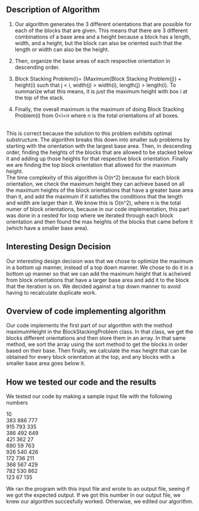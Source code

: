 ## Description of Algorithm
1) Our algorithm generates the 3 different 
orientations that are possible for each of the blocks that are given. This means
that there are 3 different combinations of a base area and a height because a block
has a length, width, and a height, but the block can also be oriented such that the 
length or width can also be the height.

2) Then, organize the base areas of each respective orientation in descending order. 

3) Block Stacking Problem(i)= {Maximum(Block Stacking Problem(j)) + height(i) such that j < i, width(j) > width(i), length(j) > length(i).
To summarize what this means, it is just the maximum height with box i at the top of the stack.

4) Finally, the overall maximum is the maximum of doing  Block Stacking Problem(i) from 0<i<n where n is the total orientations of all boxes.
<br />
This is correct because the solution to this problem exhibits optimal substructure. The algorithm breaks this down into smaller sub problems by starting with the orientation with the largest base area. Then, in descending order, finding the heights of the blocks that are allowed to be stacked below it and adding up those heights for that respective block orientation. Finally we are finding the top block orientation that allowed for the maximum height.
<br />
The time complexity of this algorithm is O(n^2) because for each block orientation, we check the maximum height they can achieve based on all the maximum heights of the block orientations that have a greater base area than it, and add the maximum if it satisfies the conditions that the length and width are larger than it. We know this is O(n^2), where n is the total numer of block orientations, because in our code implementation, this part was done in a nested for loop where we iterated through each block orientation and then found the max heights of the blocks that came before it (which have a smaller base area). 

## Interesting Design Decision
Our interesting design decision was that we chose to optimize the maximum in a bottom up manner, instead of a top down manner. We chose to do it in a bottom up manner so that we can add the maximum height that is acheived from block orientations that have a larger base area and add it to the block that the iteration is on. We decided against a top down manner to avoid having to recalculate duplicate work.



## Overview of code implementing algorithm
Our code implements the first part of our algorithm with the method maximumHeight in the BlockStackingProblem class. In that class, we get the blocks different orientations and then store them in an array. In that same method, we sort the array using the sort method to get the blocks in order based on their base. Then finally, we calculate the max height that can be obtained for every block orientation at the top, and any blocks with a smaller base area goes below it.

## How we tested our code and the results
We tested our code by making a sample input file with the following numbers 

10 <br />
383 886 777 <br />
915 793 335 <br />
386 492 649 <br />
421 362 27 <br />
690 59 763 <br />
926 540 426 <br />
172 736 211 <br />
368 567 429 <br />
782 530 862 <br />
123 67 135 <br />

We ran the program with this input file and wrote to an output file, seeing if we got the expected output. If we got this number in our output file, we knew our algorithm succesfully worked. Otherwise, we edited our algorithm.
